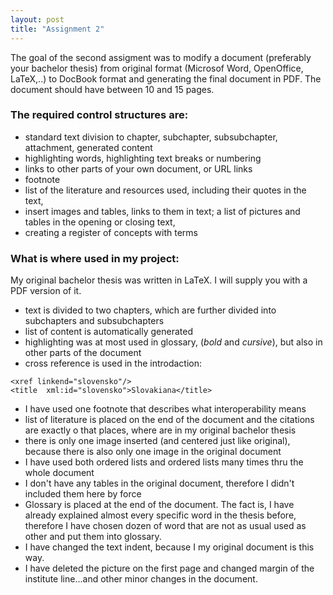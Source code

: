 ```yaml
---
layout: post
title: "Assignment 2"
---
```


<!-- date: 2018-03-26 -->

The goal of the second assigment was to modify a document (preferably your bachelor thesis) from original format (Microsof Word, OpenOffice, LaTeX,..) to DocBook format and generating the final document in PDF. The document should have between 10 and 15 pages.

### The required control structures are:

+ standard text division to chapter, subchapter, subsubchapter, attachment, generated content
+ highlighting words, highlighting text breaks or numbering
+ links to other parts of your own document, or URL links
+ footnote
+ list of the literature and resources used, including their quotes in the text,
+ insert images and tables, links to them in text; a list of pictures and tables in the opening or closing text,
+ creating a register of concepts with terms

### What is where used in my project:
My original bachelor thesis was written in LaTeX. I will supply you with a PDF version of it.
+ text is divided to two chapters, which are further divided into subchapters and subsubchapters
+ list of content is automatically generated
+ highlighting was at most used in glossary, (*bold* and _cursive_), but also in other parts of the document
+ cross reference is used in the introdaction:
```
<xref linkend="slovensko"/>
<title  xml:id="slovensko">Slovakiana</title>
```
+ I have used one footnote that describes what interoperability means
+ list of literature is placed on the end of the document and the citations are exactly o that places, where are in my original bachelor thesis
+ there is only one image inserted (and centered just like original), because there is also only one image in the original document
+ I have used both ordered lists and ordered lists many times thru the whole document
+ I don't have any tables in the original document, therefore I didn't included them here by force
+ Glossary is placed at the end of the document. The fact is, I have already explained almost every specific word in the thesis before, therefore I have chosen dozen of word that are not as usual used as other and put them into glossary.
+ I have changed the text indent, because I my original document is this way.
+ I have deleted the picture on the first page and changed margin of the institute line...and other minor changes in the document.
